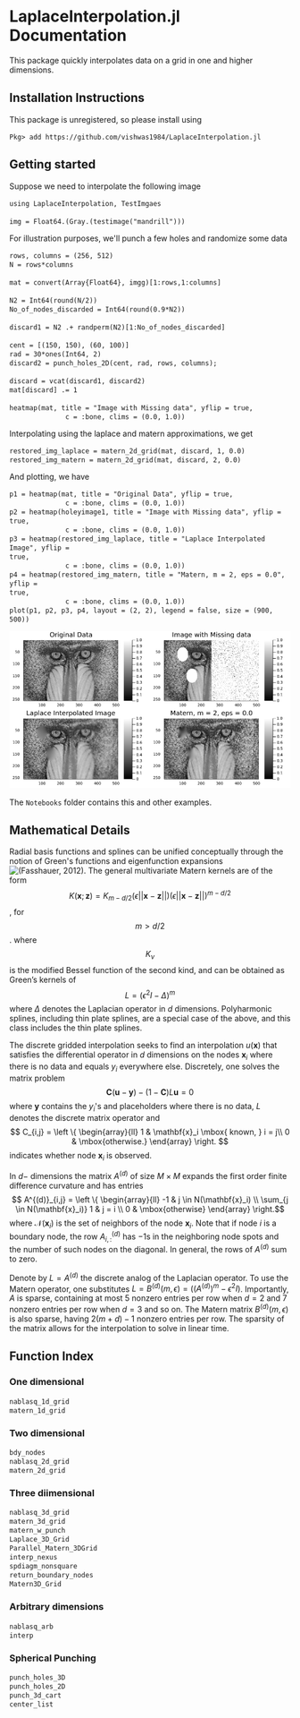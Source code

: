 # LaplaceInterpolation.jl Documentation

This package quickly interpolates data on a grid in one and higher dimensions. 

## Installation Instructions

This package is unregistered, so please install using

```
Pkg> add https://github.com/vishwas1984/LaplaceInterpolation.jl
```

## Getting started

Suppose we need to interpolate the following image 

``` 
using LaplaceInterpolation, TestImgaes

img = Float64.(Gray.(testimage("mandrill")))
```

For illustration purposes, we'll punch a few holes and randomize some data

```
rows, columns = (256, 512)
N = rows*columns

mat = convert(Array{Float64}, imgg)[1:rows,1:columns]

N2 = Int64(round(N/2))
No_of_nodes_discarded = Int64(round(0.9*N2))

discard1 = N2 .+ randperm(N2)[1:No_of_nodes_discarded]

cent = [(150, 150), (60, 100)]
rad = 30*ones(Int64, 2)
discard2 = punch_holes_2D(cent, rad, rows, columns);

discard = vcat(discard1, discard2)
mat[discard] .= 1

heatmap(mat, title = "Image with Missing data", yflip = true, 
              c = :bone, clims = (0.0, 1.0))
```

Interpolating using the laplace and matern approximations, we get

```
restored_img_laplace = matern_2d_grid(mat, discard, 1, 0.0)
restored_img_matern = matern_2d_grid(mat, discard, 2, 0.0)
```

And plotting, we have

```
p1 = heatmap(mat, title = "Original Data", yflip = true, 
              c = :bone, clims = (0.0, 1.0))
p2 = heatmap(holeyimage1, title = "Image with Missing data", yflip = true, 
              c = :bone, clims = (0.0, 1.0))
p3 = heatmap(restored_img_laplace, title = "Laplace Interpolated Image", yflip =
true, 
              c = :bone, clims = (0.0, 1.0))
p4 = heatmap(restored_img_matern, title = "Matern, m = 2, eps = 0.0", yflip =
true, 
              c = :bone, clims = (0.0, 1.0))
plot(p1, p2, p3, p4, layout = (2, 2), legend = false, size = (900, 500))

```

![Mandrill_Random](doc)

The `Notebooks` folder contains this and other examples. 

## Mathematical Details

Radial basis functions and splines can be unified conceptually through the
notion of Green's functions and eigenfunction expansions ![(Fasshauer,
2012)](https://link.springer.com/chapter/10.1007/978-1-4614-0772-0_4).  The
general multivariate Matern kernels are of the form 
$$ K(\mathbf{x}; \mathbf{z}) = K_{m-d/2}(\epsilon||\mathbf{x}-\mathbf{z}||)(\epsilon||\mathbf{x}-\mathbf{z}||)^{m-d/2}$$, 
for $$m > d/2$$. 
where $$K_{\nu}$$ is the modified Bessel function of the second kind, and can be
obtained as Green’s kernels of 
$$ L = (\epsilon^2I-\Delta)^m $$
where $\Delta$ denotes the Laplacian operator in $d$ dimensions. Polyharmonic
splines, including thin plate splines, are a special case of the above, and this
class includes the thin plate splines. 

The discrete gridded interpolation seeks
to find an interpolation $u(\mathbf{x})$ that satisfies the differential operator in
$d$ dimensions on the nodes $\mathbf{x}_i$ where there is no data and equals
$y_i$ everywhere else. Discretely, one solves the
matrix problem
$$ \mathbf{C} (\mathbf{u} - \mathbf{y}) - (1 - \mathbf{C}) L \mathbf{u} = 0 $$
where $\mathbf{y}$ contains the $y_i$'s and placeholders where there is no data, $L$
denotes the discrete matrix operator and 
$$ C_{i,j} = \left \{ \begin{array}{ll} 1 & \mathbf{x}_i \mbox{ known, } i = j\\ 0 & \mbox{otherwise.} \end{array} \right. $$
indicates whether node $\mathbf{x}_i$ is observed. 

In $d-$ dimensions the matrix $A^{(d)}$ of size $M \times M$ expands the first
order finite difference curvature and has entries
$$ A^{(d)}_{i,j} = \left \{ \begin{array}{ll} -1 & j \in N(\mathbf{x}_i) \\
\sum_{j \in N(\mathbf{x}_i)} 1 & j = i \\ 0 & \mbox{otherwise} \end{array} \right.$$
where $\mathcal{N}(\mathbf{x}_i)$ is the set of neighbors of the node $\mathbf{x}_i$. Note
that if node $i$ is a boundary node, the row $A^{(d)}_{i,:}$ has $-1$s in the
neighboring node spots and the number of such nodes on the diagonal. In general, the rows of
$A^{(d)}$ sum to zero. 

Denote by $L = A^{(d)}$ the discrete analog of the Laplacian operator. To use the Matern operator, one
substitutes $L = B^{(d)}(m, \epsilon) = ((A^{(d)})^m - \epsilon^2 I)$. Importantly, $A$ is sparse, containing at most 5 nonzero
entries per row when $d = 2$ and $7$ nonzero entries per row when $d = 3$ and so
on. The Matern matrix $B^{(d)}(m, \epsilon)$ is also sparse, having $2(m+d)-1$
nonzero entries per row. The sparsity of the matrix allows for the interpolation
to solve in linear time.


## Function Index

### One dimensional

```@docs
nablasq_1d_grid
matern_1d_grid
```

### Two dimensional

```@docs
bdy_nodes
nablasq_2d_grid
matern_2d_grid
```

### Three diimensional

```@docs
nablasq_3d_grid
matern_3d_grid
matern_w_punch
Laplace_3D_Grid
Parallel_Matern_3DGrid
interp_nexus 
spdiagm_nonsquare
return_boundary_nodes
Matern3D_Grid
```

### Arbitrary dimensions

```@docs
nablasq_arb 
interp
```

### Spherical Punching

```@docs
punch_holes_3D
punch_holes_2D
punch_3d_cart
center_list 
```

